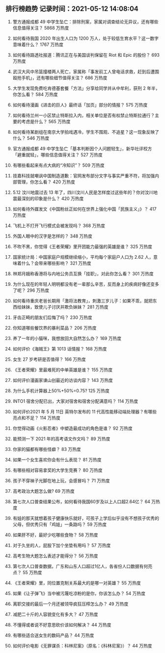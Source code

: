 
## 排行榜趋势 记录时间：2021-05-12 14:08:04
  
  1. 警方通报成都 49 中学生坠亡：排除刑案，家属对调查结论无异议，还有哪些信息值得关注？ 5868 万热度
    
  2. 如何看待我国 2020 年出生人口为 1200 万人，处于较低生育水平？这一数字意味着什么？ 1767 万热度
    
  3. 如何看待路透社报道：腾讯正在与美国谈判保留在 Riot 和 Epic 的股份？ 693 万热度
    
  4. 武汉大风中吊篮撞楼两人死亡，家属称「事发前工人曾电话求救，赶到后遭围殴抢手机」，还有哪些细节值得关注？ 686 万热度
    
  5. 大学生发现免费吃肯德基套餐「方法」分享给同学并从中牟利，获刑 2 年半，你怎么看？ 584 万热度
    
  6. 如何看待漫画《进击的巨人》最终话「加页」部分的情报？ 575 万热度
    
  7. 如何看待兰州一小区禁止特斯拉入内，相关单位是否有权禁止特斯拉通行？主要的考虑是什么？ 565 万热度
    
  8. 如何看待某剧组在南京大学拍戏遇冷，学生不围观、不追星？这一现象反映了什么？ 546 万热度
    
  9. 官方通报成都 49 中学生坠亡「基本判断因个人问题轻生」，新华社评校方「避重就轻」，哪些信息值得关注？ 527 万热度
    
  10. 有哪些看起来有点大病的“冷知识”？ 509 万热度
    
  11. 技嘉科技就嘲讽中国制造道歉：官网发布部分文字与事实严重不符，将加强内部管理，你怎么看？ 420 万热度
    
  12. 5.12 汶川地震过去 13 年了，四川汶川人民是怎样度过这些年的？你对汶川地震最深刻的印象是什么？ 420 万热度
    
  13. 如何看待外媒发文《中国粉丝正如何在世界上强化中国「民族主义」》？ 417 万热度
    
  14. 飞机上不打开飞行模式会被发现吗？ 368 万热度
    
  15. 外国人眼中的汉字是怎样的？ 348 万热度
    
  16. 不吹不黑，你觉得《王者荣耀》里开团能力最强的英雄是谁？ 325 万热度
    
  17. 国家统计局：中国家庭户规模继续缩小，平均每个家庭户人口为 2.62 人，意味着什么？会带来哪些影响？ 321 万热度
    
  18. 林郑月娥称香港将与内地公务员互换「挂职」，对此你怎么看？ 301 万热度
    
  19. 为什么现在的年轻人明明都没有老一辈那么辛苦，反而身上的疾病好像还变多了呢？ 296 万热度
    
  20. 如何看待重庆老爸长期用「激将法教育」，刺激三岁儿子：如果不乖，就把东西给妹妹，致使儿子讨厌并欺负妹妹？ 281 万热度
    
  21. 牙齿正畸的朋友们后悔了吗？ 230 万热度
    
  22. 你知道哪些餐饮界的暴利菜品？ 206 万热度
    
  23. 养了一年的小猫咪，我想放回大自然怎么办？ 169 万热度
    
  24. 如何评价《海贼王》第 1013 话情报？ 168 万热度
    
  25. 女生 27 岁考研是否值得？ 166 万热度
    
  26. 《王者荣耀》里最难死的中单英雄是谁？ 155 万热度
    
  27. 如何评价漫画家谏山创最近的访谈内容？ 143 万热度
    
  28. 为什么手机计算器上50%+50%=0.75? 125 万热度
    
  29. INTO1 宿舍分配已出，大家对宿舍和宿舍分配满意吗？ 114 万热度
    
  30. 如何评价2021 年 5 月 11日 英特尔发布的 11 代高性能移动端处理器？有哪些亮点和不足？ 114 万热度
    
  31. 你觉得动画《火影忍者》中塑造最成功的角色是谁？ 92 万热度
    
  32. 能预测一下 2021 年的高考语文作文吗？ 89 万热度
    
  33. 你家的猫都有哪些怪癖？ 83 万热度
    
  34. 如果一个女生喜欢你会有什么表现？ 81 万热度
    
  35. 有哪些相对容易拿奖的大学生竞赛？ 80 万热度
    
  36. 孩子不穿袜子光脚在地上玩，会感冒吗？ 71 万热度
    
  37. 高考政治大题怎么做? 69 万热度
    
  38. 第七次人口普查结果公布，如何看待我国60岁及以上人口超2.64亿？ 64 万热度
    
  39. 有娃的那天就想着孩子健康快乐就好，可孩子上学后似乎没有不想孩子优秀的父母，但优秀只有「鸡娃」一条路吗？ 59 万热度
    
  40. 如果肝不好，最好少吃哪些食物？ 58 万热度
    
  41. 对于久坐的人，屁股下加个坐垫有用吗？ 57 万热度
    
  42. 高考生物大题怎么表述才能得分？ 56 万热度
    
  43. 第七次人口普查数据，广东和山东人口超过1亿人，各省份人口数据有何亮点？ 55 万热度
    
  44. 《王者荣耀》里，同位置克制关系最大的是哪一对英雄？ 55 万热度
    
  45. 如果《让子弹飞》当中被污蔑吃凉粉的是你，你该怎么办？ 54 万热度
    
  46. 离职交接的最后一个月还被领导疯狂压榨怎么办？ 49 万热度
    
  47. 减肥二十斤的人容貌变化有多大？ 47 万热度
    
  48. 不懂得或者说不好意思砍价该如何解决？ 44 万热度
    
  49. 有哪些适合送女生的数码产品？ 44 万热度
    
  50. 如何评价电影《无罪谋杀：科林尼案》（原名：《科林尼案》）？ 44 万热度
    